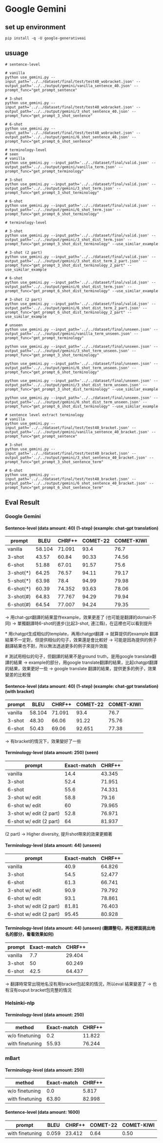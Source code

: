 # Google Gemini
## set up environment
```shell
pip install -q -U google-generativeai
```

## usuage
```shell
# sentence-level

# vanilla
python use_gemini.py --input_path='../../dataset/final/test/test40_wobracket.json' --output_path='../../output/gemini/vanilla_sentence_40.json' --prompt_func="get_prompt_sentence"

# 3-shot
python use_gemini.py --input_path='../../dataset/final/test/test40_wobracket.json' --output_path='../../output/gemini/3_shot_sentence_40.json' --prompt_func="get_prompt_3_shot_sentence"

# 6-shot
python use_gemini.py --input_path='../../dataset/final/test/test40_wobracket.json' --output_path='../../output/gemini/6_shot_sentence_40.json' --prompt_func="get_prompt_6_shot_sentence"

# terminology-level
# seen
# vanilla
python use_gemini.py --input_path='../../dataset/final/valid.json' --output_path='../../output/gemini/vanilla_term.json' --prompt_func="get_prompt_terminology"

# 3-shot
python use_gemini.py --input_path='../../dataset/final/valid.json' --output_path='../../output/gemini/3_shot_term.json' --prompt_func="get_prompt_3_shot_terminology"

# 6-shot
python use_gemini.py --input_path='../../dataset/final/valid.json' --output_path='../../output/gemini/6_shot_term.json' --prompt_func="get_prompt_6_shot_terminology"

# terminology-level

# 3-shot
python use_gemini.py --input_path='../../dataset/final/valid.json' --output_path='../../output/gemini/3_shot_dist_term.json' --prompt_func="get_prompt_3_shot_dist_terminology" --use_similar_example 

# 3-shot (2 part)
python use_gemini.py --input_path='../../dataset/final/valid.json' --output_path='../../output/gemini/3_shot_dist_term_2_part.json' --prompt_func="get_prompt_3_shot_dist_terminology_2_part" --use_similar_example

# 6-shot
python use_gemini.py --input_path='../../dataset/final/valid.json' --output_path='../../output/gemini/6_shot_dist_term.json' --prompt_func="get_prompt_6_shot_dist_terminology" --use_similar_example 

# 3-shot (2 part)
python use_gemini.py --input_path='../../dataset/final/valid.json' --output_path='../../output/gemini/6_shot_dist_term_2_part.json' --prompt_func="get_prompt_6_shot_dist_terminology_2_part" --use_similar_example

# unseen
python use_gemini.py --input_path='../../dataset/final/unseen.json' --output_path='../../output/gemini/vanilla_term_unseen.json' --prompt_func="get_prompt_terminology"

python use_gemini.py --input_path='../../dataset/final/unseen.json' --output_path='../../output/gemini/3_shot_term_unseen.json' --prompt_func="get_prompt_3_shot_terminology"

python use_gemini.py --input_path='../../dataset/final/unseen.json' --output_path='../../output/gemini/6_shot_term_unseen.json' --prompt_func="get_prompt_6_shot_terminology"

python use_gemini.py --input_path='../../dataset/final/unseen.json' --output_path='../../output/gemini/3_shot_dist_term_unseen.json' --prompt_func="get_prompt_3_shot_dist_terminology" --use_similar_example 

python use_gemini.py --input_path='../../dataset/final/unseen.json' --output_path='../../output/gemini/6_shot_dist_term_unseen.json' --prompt_func="get_prompt_6_shot_dist_terminology" --use_similar_example 

# sentence level extract terminology 
# vanilla
python use_gemini.py --input_path='../../dataset/final/test/test40_bracket.json' --output_path='../../output/gemini/vanilla_sentence_40_bracket.json' --prompt_func="get_prompt_sentence"

# 3-shot
python use_gemini.py --input_path='../../dataset/final/test/test40_bracket.json' --output_path='../../output/gemini/3_shot_sentence_40_bracket.json' --prompt_func="get_prompt_3_shot_sentence_term"

# 6-shot
python use_gemini.py --input_path='../../dataset/final/test/test40_bracket.json' --output_path='../../output/gemini/6_shot_sentence_40_bracket.json' --prompt_func="get_prompt_6_shot_sentence_term"

```

## Eval Result

### Google Gemini
#### Sentence-level (data amount: 40) (1-step) (example: chat-gpt translation)
| prompt | BLEU | CHRF++ | COMET-22 | COMET-KIWI |
| --- | --- | --- | --- | --- |
| vanilla | 58.104 | 71.091 | 93.4 | 76.7 |
| 3-shot | 43.57 | 60.84 | 90.33 | 74.56 |
| 6-shot | 51.88 | 67.01 | 91.57 | 75.6 |
| 3-shot(\*) | 64.25 | 76.57 | 94.11 | 79.17 |
| 5-shot(\*) | 63.98 | 78.4 | 94.99 | 79.98 |
| 6-shot(\*) | 60.39 | 74.352 | 93.63 | 78.06 |
| 3-shot(\#) | 64.83 | 77.767 | 94.29 | 79.94 |
| 6-shot(\#) | 64.54 | 77.007 | 94.24 | 79.35 |

-> 用chat-gpt翻譯的結果當作example，效果更差了 (也可能是翻譯的domain不同)
-> 單獨翻譯時6-shot的進步(比起3-shot, 連江縣)，在這裡也可以看到提升

\* 用chatgpt生成相似的template，再用chatgpt翻譯
-> 就算提供的example 翻譯結果不一定對，但提供相似的句子，效果還是會比較好
-> 可能是因為提供的例子翻譯結果也不對，所以無法透過更多的例子來提升效能

\# 測試用相似的句子，但翻譯的結果不是ground truth，是用google translate翻譯的結果
-> example的部分，用google translate翻譯的結果，比起chatgpt翻譯的結果，效果更好一些
-> google translate 翻譯的結果，提供更多的例子，效果變差的比較慢

#### Sentence-level (data amount: 40) (1-step) (example: chat-gpt translation) (with bracket)
| prompt | BLEU | CHRF++ | COMET-22 | COMET-KIWI |
| --- | --- | --- | --- | --- |
| vanilla | 58.104 | 71.091 | 93.4 | 76.7 |
| 3-shot | 48.30 | 66.06 | 91.22 | 75.76 |
| 6-shot | 50.43 | 69.06 | 92.651 | 77.38 |

-> 有bracket的情況下，效果變好了一些

#### Terminology-level (data amount: 250) (seen)
| prompt | Exact-match | CHRF++ | 
| --- | --- | --- | 
| vanilla | 14.4 | 43.345 | 
| 3-shot | 52.4 | 71.951 | 
| 6-shot | 55.6 | 74.331 | 
| 3-shot w/ edit| 58.8 | 79.16 |
| 6-shot w/ edit| 60 | 79.965 |
| 3-shot w/ edit (2 part)| 52.8 | 76.971 |
| 6-shot w/ edit (2 part)| 64 | 81.937 |

(2 part) -> Higher diversity, 提升shot帶來的效果更顯著

#### Terminology-level (data amount: 44) (unseen)
| prompt | Exact-match | CHRF++ | 
| --- | --- | --- | 
| vanilla | 40.9 | 64.826 | 
| 3-shot | 54.5 | 52.477 | 
| 6-shot | 61.3 | 66.741 | 
| 3-shot w/ edit| 90.9 | 79.792 |
| 6-shot w/ edit| 93.1 | 78.861 |
| 3-shot w/ edit (2 part)| 81.81 | 76.403 |
| 6-shot w/ edit (2 part)| 95.45 | 80.928 |

#### Terminology-level (data amount: 44) (unseen) (翻譯整句，再從裡面挑出地名的部分，看看效果如何)
| prompt | Exact-match | CHRF++ | 
| --- | --- | --- | 
| vanilla | 7.7 | 29.404 | 
| 3-shot | 50 | 60.249 | 
| 6-shot | 42.5 | 64.437 | 

-> 翻譯時常常出現地名沒有用bracket包起來的情況，所以eval 結果變差了
-> 也有沒有ouput bracket包完整的情況

### Helsinki-nlp
#### Terminology-level (data amount: 250)
| method | Exact-match | CHRF++ | 
| --- | --- | --- | 
| w/o finetuning | 0.2 | 11.822 | 
| with finetuning | 55.93 | 76.244 | 

### mBart
#### Terminology-level (data amount: 250)
| method | Exact-match | CHRF++ | 
| --- | --- | --- | 
| w/o finetuning | 0.0 | 5.817 | 
| with finetuning | 63.80 | 82.998 | 

#### Sentence-level (data amount: 1600)
| prompt | BLEU | CHRF++ | COMET-22 | COMET-KIWI |
| --- | --- | --- | --- | --- |
| with finetuning | 0.059 | 23.412 | 0.64 | 0.50 |

